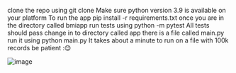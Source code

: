 clone the repo using git clone
Make sure python version 3.9 is available on your platform
To run the app
pip install -r requirements.txt
once you are in the directory called bmiapp run tests using
python -m pytest
All tests should pass
change in to directory called app there is a file called main.py
run it using python main.py
It takes about a minute to run on a file with 100k records be patient :😊


![image](https://user-images.githubusercontent.com/38068825/140718403-abf1e5d9-fa9b-4e61-93f4-b761fb551f08.png)
